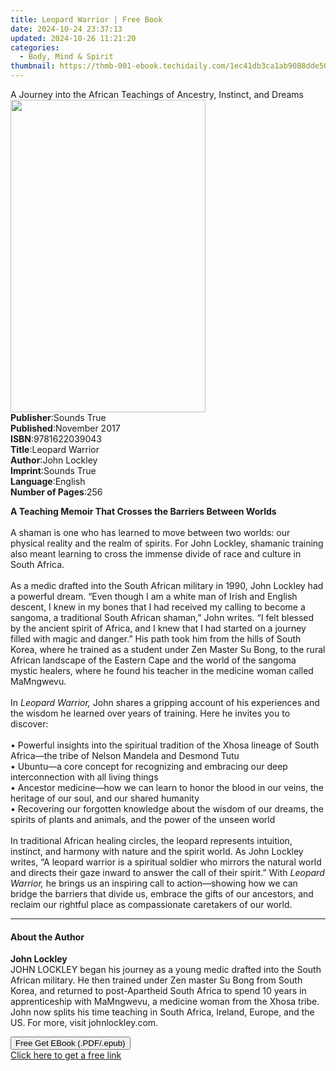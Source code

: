 ```yaml
---
title: Leopard Warrior | Free Book
date: 2024-10-24 23:37:13
updated: 2024-10-26 11:21:20
categories:
  - Body, Mind & Spirit
thumbnail: https://thmb-001-ebook.techidaily.com/1ec41db3ca1ab9088dde50572709ed7fbd9b931a14f95f872c548b84471c304f.jpg
---
```

<main id="book-container">
  <div class="flex flex-col">
    <div class="book-brief flex-1 py-6 px-4 sm:p-6 md:py-10 md:px-8">
      <!-- brief-->
      <div class="book-brief-main">
        A Journey into the African Teachings of Ancestry, Instinct, and Dreams
      </div>
    </div>
    <div
      class="book-meta-info flex-1 grid gap-4 col-start-1 col-end-3 row-start-1 sm:mb-6 sm:grid-cols-4 lg:gap-6 lg:col-start-2 lg:row-end-6 lg:row-span-6 lg:mb-0"
    >
      <div
        class="book-meta-info-left place-content-center mt-4 p-4 text-sm leading-6 col-start-2 col-span-2 dark:text-slate-400"
      >
        <img
          class="w-full h-500 object-cover rounded-lg sm:h-255 sm:col-span-2 lg:col-span-full"
          src="https://img-001-ebook.techidaily.com/2e9ff8238e6525cb85b0b044306973c377a0716d046df4b6c67c0f8ef5f830f5.jpg"
          alt=""
          width="312"
          height="500"
        />
      </div>
      <div
        class="book-meta-info-right mt-2 col-start-1 row-start-2 col-span-3 self-center"
      >
        <!-- meta data  -->
        <div class="flex flex-col px-4 md:px-8">
          <div class="flex-1">
            <strong>Publisher</strong>:<span class="px-2">Sounds True</span>
          </div>
          <div class="flex-1">
            <strong>Published</strong>:<span class="px-2">November 2017</span>
          </div>
          <div class="flex-1">
            <strong>ISBN</strong>:<span class="px-2">9781622039043</span>
          </div>
          <div class="flex-1">
            <strong>Title</strong>:<span class="px-2">Leopard Warrior</span>
          </div>
          <div class="flex-1">
            <strong>Author</strong>:<span class="px-2">John Lockley</span>
          </div>
          <div class="flex-1">
            <strong>Imprint</strong>:<span class="px-2">Sounds True</span>
          </div>
          <div class="flex-1">
            <strong>Language</strong>:<span class="px-2">English</span>
          </div>
          <div class="flex-1">
            <strong>Number of Pages</strong>:<span class="px-2">256</span>
          </div>
        </div>
      </div>
    </div>
    <div class="book-description flex-1 py-6 px-4 sm:p-6 md:py-10 md:px-8">
      <div class="book-description-main">
        <div accordion-content="" id="description">
          <p>
            <b>A Teaching Memoir That Crosses the Barriers Between Worlds</b
            ><br />&nbsp;<br />A shaman is one who has learned to move between
            two worlds: our physical reality and the realm of spirits. For John
            Lockley, shamanic training also meant learning to cross the immense
            divide of race and culture in South Africa.<br />&nbsp;<br />As a
            medic drafted into the South African military in 1990, John Lockley
            had a powerful dream. “Even though I am a white man of Irish and
            English descent, I knew in my bones that I had received my calling
            to become a sangoma, a traditional South African shaman,” John
            writes. “I felt blessed by the ancient spirit of Africa, and I knew
            that I had started on a journey filled with magic and danger.” His
            path took him from the hills of South Korea, where he trained as a
            student under Zen Master Su Bong, to the rural African landscape of
            the Eastern Cape and the world of the sangoma mystic healers, where
            he found his teacher in the medicine woman called MaMngwevu.<br />&nbsp;<br />In
            <i>Leopard Warrior, </i>John shares a gripping account of his
            experiences and the wisdom he learned over years of training. Here
            he invites you to discover:<br />&nbsp;<br />• Powerful insights
            into the spiritual tradition of the Xhosa lineage of South
            Africa—the tribe of Nelson Mandela and Desmond Tutu<br />• Ubuntu—a
            core concept for recognizing and embracing our deep interconnection
            with all living things<br />• Ancestor medicine—how we can learn to
            honor the blood in our veins, the heritage of our soul, and our
            shared humanity<br />• Recovering our forgotten knowledge about the
            wisdom of our dreams, the spirits of plants and animals, and the
            power of the unseen world<br />&nbsp;<br />In traditional African
            healing circles, the leopard represents intuition, instinct, and
            harmony with nature and the spirit world. As John Lockley writes, “A
            leopard warrior is a spiritual soldier who mirrors the natural world
            and directs their gaze inward to answer the call of their spirit.”
            With <i>Leopard Warrior, </i>he brings us an inspiring call to
            action—showing how we can bridge the barriers that divide us,
            embrace the gifts of our ancestors, and reclaim our rightful place
            as compassionate caretakers of our world.
          </p>
        </div>
        <div class="accordion-fader"></div>
      </div>
    </div>
    <div class="book-excerpts flex-1 py-6 px-4 sm:p-6 md:py-10 md:px-8">
      <!-- excerpts-->
      <div class="book-excerpts-main">
        <hr />
        <h4 class="placeholder placeholder-heading">
          <span>About the Author</span>
        </h4>
        <p></p>
        <p>
          <b>John Lockley</b><br />JOHN LOCKLEY began his journey as a young
          medic drafted into the South African military. He then trained under
          Zen master Su Bong from South Korea, and returned to post-Apartheid
          South Africa to spend 10 years in apprenticeship with MaMngwevu, a
          medicine woman from the Xhosa tribe. John now splits his time teaching
          in South Africa, Ireland, Europe, and the US. For more, visit
          johnlockley.com.
        </p>
        <p></p>
      </div>
    </div>
    <div
      class="book-about-author flex-1 py-6 px-4 sm:p-6 md:py-10 md:px-8"
    ></div>
    <div class="book-free-get flex-1 py-6 px-4 sm:p-6 md:py-10 md:px-8">
      <button
        id="btn-free-get"
        class="bg-blue-500 hover:bg-blue-700 text-white font-bold py-2 px-4 rounded"
      >
        Free Get EBook (.PDF/.epub)
      </button>
      <div id="countdown-display" class="px-2 text-lg mt-2"></div>
      <a
        id="free-link"
        class="hidden bg-blue-500 hover:bg-blue-700 text-white font-bold py-2 px-4 rounded"
        href="https://www.ebooks.com/en-us/book/210761541/leopard-warrior/john-lockley/"
        target="_blank"
        >Click here to get a free link</a
      >
    </div>
    <script>
      let countdownTime = 0;
      let countdownInterval = null;
      document
        .getElementById('btn-free-get')
        .addEventListener('click', startCountdown);
      function startCountdown() {
        countdownTime = new Date().getTime() + 60000 * 3;
        countdownInterval = setInterval(updateCountdown, 1000);
        document.getElementById('btn-free-get').disabled = true;
        document
          .getElementById('btn-free-get')
          .classList.add('bg-gray-500', 'cursor-not-allowed');
      }
      function updateCountdown() {
        let currentTime = new Date().getTime();
        let timeLeft = countdownTime - currentTime;
        let secondsLeft = Math.floor(timeLeft / 1000);
        document.getElementById('countdown-display').innerHTML =
          `Remaining time: ${secondsLeft} seconds.`;
        if (secondsLeft <= 0) {
          clearInterval(countdownInterval);
          document.getElementById('btn-free-get').classList.add('hidden');
          document.getElementById('free-link').classList.remove('hidden');
          document.getElementById('countdown-display').innerHTML = '';
        }
      }
    </script>
  </div>
</main>
